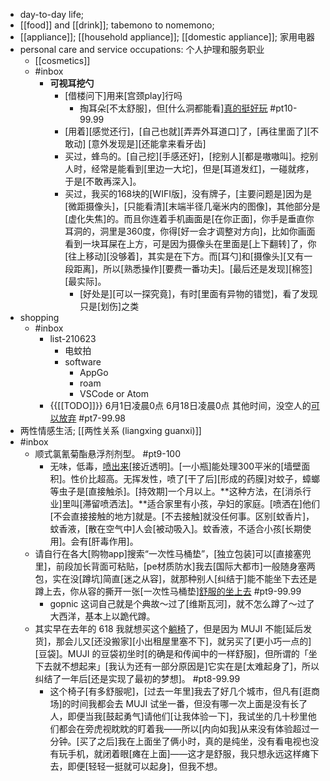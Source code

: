 - day-to-day life; 
- [[food]] and [[drink]]; tabemono to nomemono;
- [[appliance]]; [[household appliance]]; [[domestic appliance]]; 家用电器
- personal care and service occupations: 个人护理和服务职业
    - [[cosmetics]]
    - #inbox
        - **可视耳挖勺**
            - [借楼问下]用来[宫颈play]行吗
                - 掏耳朵[不太舒服]，但[什么洞都能看][真的挺好玩](https://bbs.saraba1st.com/2b/thread-2005656-1-1.html) #pt10-99.99
            - [用着][感觉还行]，[自己也就][弄弄外耳道口]了，[再往里面了][不敢动]
[意外发现是][还能拿来看牙齿]
            - 买过，蜂鸟的。[自己挖][手感还好]，[挖别人][都是嗷嗷叫]。挖别人时，经常是能看到[里边一大坨]，但是[耳道发红]，一碰就疼，于是[不敢再深入]。
            - 买过，我买的168块的[WIFI版]，没有牌子，[主要问题是]因为是[微距摄像头]，[只能看清][末端半径几毫米内的图像]，其他部分是[虚化失焦]的。而且你连着手机画面是[在你正面]，你手是垂直你耳洞的，洞里是360度，你得[好一会才调整对方向]，比如你画面看到一块耳屎在上方，可是因为摄像头在里面是[上下翻转]了，你[往上移动][没够着]，其实是在下方。而[耳勺]和[摄像头][又有一段距离]，所以[熟悉操作][要费一番功夫]。[最后还是发现][棉签][最实际]。
                - [好处是][可以一探究竟]，有时[里面有异物的错觉]，看了发现只是[划伤]之类
- shopping
    - #inbox
        - list-210623
            - 电蚊拍
            - software
                - AppGo
                - roam
                - VSCode or Atom
        - {{[[TODO]]}} 6月1日凌晨0点
6月18日凌晨0点
其他时间，没空人的[可以放弃](https://bbs.saraba1st.com/2b/thread-2007243-1-1.html) #pt7-99.98
- 两性情感生活; [[两性关系 (liangxing guanxi)]]
- #inbox
    - 顺式氯氰菊酯悬浮剂剂型。 #pt9-100
        - 无味，低毒，[喷出来](https://www.zhihu.com/question/459349340/answer/1885302703)[接近透明]。[一小瓶]能处理300平米的[墙壁面积]。性价比超高。无挥发性，喷了[干了后][形成的药膜]对蚊子，蟑螂等虫子是[直接触杀]。[持效期]一个月以上。**这种方法，在[消杀行业]里叫[滞留喷洒法]。**适合家里有小孩，孕妇的家庭。[喷洒在]他们[不会直接接触的地方]就是。[不去接触]就没任何事。区别[蚊香片]，蚊香液，[散在空气中]人会[被动吸入]。蚊香液，不适合小孩[长期使用]。会有[肝毒作用]。
    - 请自行在各大[购物app]搜索“一次性马桶垫”，[独立包装]可以[直接塞兜里]，前段加长背面可粘贴，[pe材质防水]我去[国际大都市]一般随身塞两包，实在没[蹲坑]简直[迷之从容]，就那种别人[纠结于]能不能坐下去还是蹲上去，你从容的撕开一张[一次性马桶垫][舒服的坐上去](https://bbs.saraba1st.com/2b/thread-1999851-3-1.html) #pt9-99.99
        - gopnic 这词自己就是个典故～过了[维斯瓦河]，就不怎么蹲了～过了大西洋，基本上以跪代蹲。
    - 其实早在去年的 618 我就想买这个[躺椅](https://sspai.com/post/67155)了，但是因为 MUJI 不能[延后发货]，那会儿又[还没搬家][小出租屋里塞不下]，就另买了[更小巧一点的][豆袋]。MUJI 的豆袋初坐时[的确是和传闻中的一样舒服]，但所谓的「坐下去就不想起来」[我认为还有一部分原因是]它实在是[太难起身了]，所以纠结了一年后[还是实现了最初的梦想]。 #pt8-99.99
        - 这个椅子[有多舒服呢]，[过去一年里]我去了好几个城市，但凡有[逛商场]的时间我都会去 MUJI 试坐一番，但没有哪一次上面是没有长了人，即便当我[鼓起勇气]请他们[让我体验一下]，我试坐的几十秒里他们都会在旁虎视眈眈的盯着我——所以[内向如我]从来没有体验超过一分钟。[买了之后]我在上面坐了俩小时，真的是纯坐，没有看电视也没有玩手机，就闭着眼[瘫在上面]——这才是舒服，我只想永远这样瘫下去，即便[轻轻一挺就可以起身]，但我不想。
